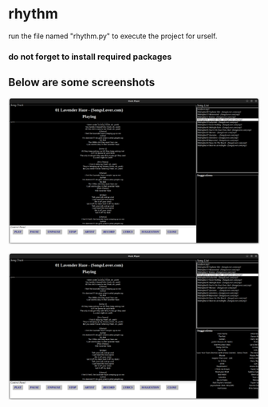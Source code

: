 # rhythm


run the file named "rhythm.py" to execute the project for urself.
 ### do not forget to install required packages


## Below are some screenshots
![Screenshot](ss/ss1.png)


![Screenshot](ss/ss2.png)
